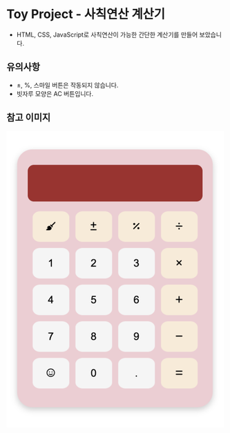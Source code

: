 # Toy Project - 사칙연산 계산기

- HTML, CSS, JavaScript로 사칙연산이 가능한 간단한 계산기를 만들어 보았습니다.

## 유의사항

- ±, %, 스마일 버튼은 작동되지 않습니다.
- 빗자루 모양은 AC 버튼입니다.

## 참고 이미지

![alt text](image.png)
